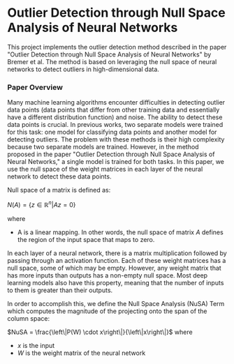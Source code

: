 # Outlier Detection through Null Space Analysis of Neural Networks

This project implements the outlier detection method described in the paper "Outlier Detection through Null Space Analysis of Neural Networks" by Bremer et al. The method is based on leveraging the null space of neural networks to detect outliers in high-dimensional data.

### Paper Overview

Many machine learning algorithms encounter difficulties in detecting outlier data points (data points that differ from other training data and essentially have a different distribution function) and noise. The ability to detect these data points is crucial. In previous works, two separate models were trained for this task: one model for classifying data points and another model for detecting outliers. The problem with these methods is their high complexity because two separate models are trained. However, in the method proposed in the paper "Outlier Detection through Null Space Analysis of Neural Networks," a single model is trained for both tasks. In this paper, we use the null space of the weight matrices in each layer of the neural network to detect these data points.

Null space of a matrix is defined as: 

$N(A) = \{z \in \mathbb{R}^n | Az = 0\}$

where 
- A is a linear mapping. In other words, the null space of matrix $A$ defines the region of the input space that maps to zero.


In each layer of a neural network, there is a matrix multiplication followed by passing through an activation function. Each of these weight matrices has a null space, some of which may be empty. However, any weight matrix that has more inputs than outputs has a non-empty null space. Most deep learning models also have this property, meaning that the number of inputs to them is greater than their outputs.

In order to accomplish this, we define the Null Space Analysis (NuSA) Term which computes the magnitude of the
projecting onto the span of the column space: 

$NuSA = \frac{\left\|P(W) \cdot x\right\|}{\left\|x\right\|}$
where
- $x$ is the input
- $W$ is the weight matrix of the neural network













